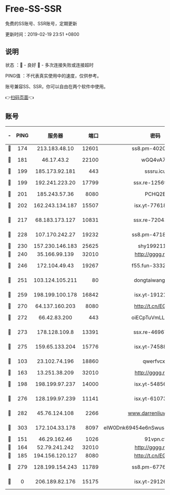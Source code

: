 # Free-SS-SSR

免费的SS账号、SSR账号，定期更新

更新时间：2019-02-19 23:51 +0800

## 说明

状态     ：🙂 - 良好 🙁 - 多次连接失败或连接超时

PING值   ：不代表真实使用中的速度，仅供参考。

账号兼容SS、SSR，你可以自由在两个软件中使用。

👉[扫码页面](https://liesauer.github.io/free-ss-ssr.github.io/)👈

## 账号

|-|PING|服务器|端口|密码|加密方式|区域|
|:----:|:----:|:-----:|-----:|:----:|:----:|:----:|
|🙂|174|213.183.48.10|12601|ss8.pm-40202630|rc4-md5|RU|
|🙂|181|46.17.43.2|22100|wGQ4vA7D|aes-256-gcm|RU|
|🙂|199|185.173.92.181|443|sssru.icu|rc4-md5|RU|
|🙂|199|192.241.223.20|17799|ssx.re-12569451|aes-256-cfb|US|
|🙂|201|185.243.57.36|8080|PCHQ2E|rc4-md5|US|
|🙂|202|162.243.134.187|15507|isx.yt-77618718|aes-256-cfb|US|
|🙂|217|68.183.173.127|10831|ssx.re-72043236|aes-256-cfb|US|
|🙂|228|107.170.242.27|19232|ss8.pm-47184551|aes-256-cfb|US|
|🙂|230|157.230.146.183|25625|shy19921124|rc4-md5|US|
|🙂|240|35.166.99.139|32010|http://gggg.rocks|chacha20|US|
|🙂|246|172.104.49.43|19267|f55.fun-33324216|aes-256-cfb|SG|
|🙂|251|103.124.105.211|80|dongtaiwang.com|aes-256-cfb|US|
|🙂|259|198.199.100.178|16842|isx.yt-19121084|aes-256-cfb|US|
|🙂|270|64.137.160.203|8080|http://t.cn/EGJIyrl|rc4-md5|CA|
|🙂|272|66.42.83.200|443|oiECpTuVmLLxk4Ts|aes-256-cfb|US|
|🙂|273|178.128.109.8|13391|ssx.re-46967706|aes-256-cfb|SG|
|🙂|275|159.65.133.204|15776|isx.yt-74588926|aes-256-cfb|SG|
|🙂|103|23.102.74.196|18860|qwerfvcxz|aes-256-gcm|JP|
|🙂|163|13.251.38.209|32010|http://gggg.rocks|chacha20|SG|
|🙂|198|198.199.97.237|14000|isx.yt-54856932|aes-256-cfb|US|
|🙂|276|128.199.97.239|11141|isx.yt-61073883|aes-256-cfb|SG|
|🙂|282|45.76.124.108|2266|www.darrenliuwei.com|aes-256-cfb|AU|
|🙂|303|172.104.33.178|8097|eIW0Dnk69454e6nSwuspv9DmS201tQ0D|aes-256-cfb|SG|
|🙁|151|46.29.162.46|1026|91vpn.cf|rc4-md5|RU|
|🙁|164|52.79.241.242|32010|http://gggg.rocks|chacha20|KR|
|🙁|185|194.156.120.127|8080|http://t.cn/EGJIyrl|rc4-md5|RU|
|🙁|279|128.199.154.243|11789|ss8.pm-67760833|aes-256-cfb|SG|
|🙁|0|206.189.82.176|15175|isx.yt-29126697|aes-256-cfb|SG|
